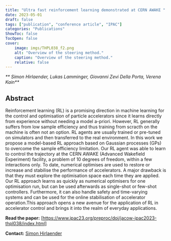```yaml
---
title: "Ultra fast reinforcement learning demonstrated at CERN AWAKE "
date: 2023-05-01
draft: false
tags: ["publication", "conference article", "IPAC"]
categories: "Publications"
ShowToc: false
TocOpen: false
cover:
    image: imgs/THPL038_f2.png
    alt: "Overview of the steering method."
    caption: "Overview of the steering method."
    relative: false
---
```


_** Simon Hirlaender, Lukas Lamminger, Giovanni Zevi Della Porta, Verena Kain**_

## Abstract

Reinforcement learning (RL) is a promising direction in machine learning for the control and optimisation of particle accelerators since it learns directly from experience without needing a model a-priori. However, RL generally suffers from low sample efficiency and thus training from scracth on the machine is often not an option. RL agents are usually trained or pre-tuned on simulators and then transferred to the real environment. In this work we propose a model-based RL approach based on Gaussian processes (GPs) to overcome the sample efficiency limitation. Our RL agent was able to learn to control the trajectory at the CERN AWAKE (Advanced Wakefield Experiment) facility, a problem of 10 degrees of freedom, within a few interactions only.
To date, numerical optimises are used to restore or increase and stabilise the performance of accelerators. A major drawback is that they must explore the optimisation space each time they are applied. Our RL approach learns as quickly as numerical optimisers for one optimisation run, but can be used afterwards as single-shot or few-shot controllers. Furthermore, it can also handle safety and time-varying systems and can be used for the online stabilisation of accelerator operation.This approach opens a new avenue for the application of RL in accelerator control and brings it into the realm of everyday applications.

**Read the paper:** [https://www.ipac23.org/preproc/doi/jacow-ipac2023-thpl038/index.html]

**Contact:**
[Simon Hirlaender](mailto:simon.hirlaender@plus.ac.at)
